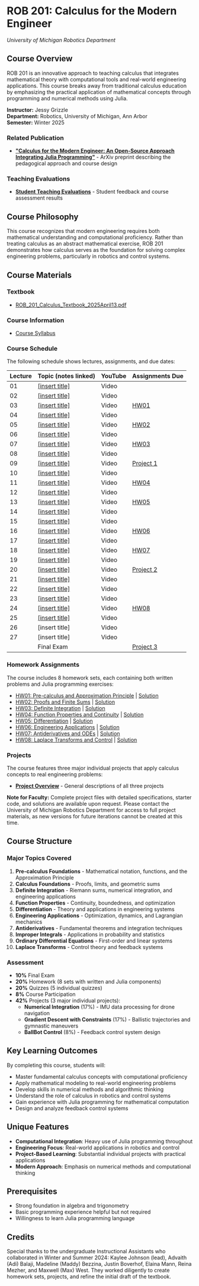# ROB 201: Calculus for the Modern Engineer
*University of Michigan Robotics Department*

## Course Overview

ROB 201 is an innovative approach to teaching calculus that integrates mathematical theory with computational tools and real-world engineering applications. This course breaks away from traditional calculus education by emphasizing the practical application of mathematical concepts through programming and numerical methods using Julia.

**Instructor:** Jessy Grizzle  
**Department:** Robotics, University of Michigan, Ann Arbor  
**Semester:** Winter 2025

### Related Publication
- [**"Calculus for the Modern Engineer: An Open-Source Approach Integrating Julia Programming"**](https://arxiv.org/abs/2501.10406) - ArXiv preprint describing the pedagogical approach and course design

### Teaching Evaluations
- [**Student Teaching Evaluations**](https://docs.google.com/document/d/1SdYeP6k9QgV8TzKaSmZOFa7y1Gm02Q0UVNfujtKZFtI/edit?tab=t.0#heading=h.p19cm3r45vet) - Student feedback and course assessment results

## Course Philosophy

This course recognizes that modern engineering requires both mathematical understanding and computational proficiency. Rather than treating calculus as an abstract mathematical exercise, ROB 201 demonstrates how calculus serves as the foundation for solving complex engineering problems, particularly in robotics and control systems.

## Course Materials

### Textbook
- [ROB_201_Calculus_Textbook_2025April13.pdf](Textbook/ROB_201_Calculus_Textbook_2025April13.pdf)

### Course Information
- [Course Syllabus](ROB_201_SyllabusW2025.pdf)

### Course Schedule
The following schedule shows lectures, assignments, and due dates:

| Lecture | Topic (notes linked) | YouTube | Assignments Due |
|---------|-------|---------|-----------------|
| 01 | [[insert title]](Lectures%20Notes/Lecture01.pdf) | Video | |
| 02 | [[insert title]](Lectures%20Notes/Lecture02.pdf) | Video | |
| 03 | [[insert title]](Lectures%20Notes/Lecture03.pdf) | Video | [HW01](Homework/HW01Written.pdf) |
| 04 | [[insert title]](Lectures%20Notes/Lecture04.pdf) | Video | |
| 05 | [[insert title]](Lectures%20Notes/Lecture05.pdf) | Video | [HW02](Homework/HW02written.pdf) |
| 06 | [[insert title]](Lectures%20Notes/Lecture06.pdf) | Video | |
| 07 | [[insert title]](Lectures%20Notes/Lecture07.pdf) | Video | [HW03](Homework/HW03written.pdf) |
| 08 | [[insert title]](Lectures%20Notes/Lecture08.pdf) | Video | |
| 09 | [[insert title]](Lectures%20Notes/Lecture09.pdf) | Video | [Project 1](#projects) |
| 10 | [[insert title]](Lectures%20Notes/Lecture10.pdf) | Video | |
| 11 | [[insert title]](Lectures%20Notes/Lecture11.pdf) | Video | [HW04](Homework/HW04written.pdf) |
| 12 | [[insert title]](Lectures%20Notes/Lecture12.pdf) | Video | |
| 13 | [[insert title]](Lectures%20Notes/Lecture13.pdf) | Video | [HW05](Homework/HW05written.pdf) |
| 14 | [[insert title]](Lectures%20Notes/Lecture14.pdf) | Video | |
| 15 | [[insert title]](Lectures%20Notes/Lecture15.pdf) | Video | |
| 16 | [[insert title]](Lectures%20Notes/Lecture16.pdf) | Video | [HW06](Homework/HW06written.pdf) |
| 17 | [[insert title]](Lectures%20Notes/Lecture17.pdf) | Video | |
| 18 | [[insert title]](Lectures%20Notes/Lecture18.pdf) | Video | [HW07](Homework/HW07written.pdf) |
| 19 | [[insert title]](Lectures%20Notes/Lecture19.pdf) | Video | |
| 20 | [[insert title]](Lectures%20Notes/Lecture20.pdf) | Video | [Project 2](#projects) |
| 21 | [[insert title]](Lectures%20Notes/Lecture21.pdf) | Video | |
| 22 | [[insert title]](Lectures%20Notes/Lecture22.pdf) | Video | |
| 23 | [[insert title]](Lectures%20Notes/Lecture23.pdf) | Video | |
| 24 | [[insert title]](Lectures%20Notes/Lecture24.pdf) | Video | [HW08](Homework/HW08written.pdf) |
| 25 | [[insert title]](Lectures%20Notes/Lecture25.pdf) | Video | |
| 26 | [insert title] | Video | |
| 27 | [insert title] | Video | |
| | Final Exam | | [Project 3](#projects) |

### Homework Assignments
The course includes 8 homework sets, each containing both written problems and Julia programming exercises:

- [HW01: Pre-calculus and Approximation Principle](Homework/HW01Written.pdf) | [Solution](Homework/Solutions/HW01written.pdf)
- [HW02: Proofs and Finite Sums](Homework/HW02written.pdf) | [Solution](Homework/Solutions/HW02written.pdf)
- [HW03: Definite Integration](Homework/HW03written.pdf) | [Solution](Homework/Solutions/HW03written.pdf)
- [HW04: Function Properties and Continuity](Homework/HW04written.pdf) | [Solution](Homework/Solutions/HW04written.pdf)
- [HW05: Differentiation](Homework/HW05written.pdf) | [Solution](Homework/Solutions/HW05written.pdf)
- [HW06: Engineering Applications](Homework/HW06written.pdf) | [Solution](Homework/Solutions/HW06written.pdf)
- [HW07: Antiderivatives and ODEs](Homework/HW07written.pdf) | [Solution](Homework/Solutions/HW07written.pdf)
- [HW08: Laplace Transforms and Control](Homework/HW08written.pdf) | [Solution](Homework/Solutions/HW08written.pdf)

### Projects
The course features three major individual projects that apply calculus concepts to real engineering problems:

- [**Project Overview**](Projects/ROB201_Projects.pdf) - General descriptions of all three projects

**Note for Faculty:** Complete project files with detailed specifications, starter code, and solutions are available upon request. Please contact the University of Michigan Robotics Department for access to full project materials, as new versions for future iterations cannot be created at this time.

## Course Structure

### Major Topics Covered

1. **Pre-calculus Foundations** - Mathematical notation, functions, and the Approximation Principle
2. **Calculus Foundations** - Proofs, limits, and geometric sums
3. **Definite Integration** - Riemann sums, numerical integration, and engineering applications
4. **Function Properties** - Continuity, boundedness, and optimization
5. **Differentiation** - Theory and applications in engineering systems
6. **Engineering Applications** - Optimization, dynamics, and Lagrangian mechanics
7. **Antiderivatives** - Fundamental theorems and integration techniques
8. **Improper Integrals** - Applications in probability and statistics
9. **Ordinary Differential Equations** - First-order and linear systems
10. **Laplace Transforms** - Control theory and feedback systems

### Assessment

- **10%** Final Exam
- **20%** Homework (8 sets with written and Julia components)
- **20%** Quizzes (5 individual quizzes)
- **8%** Course Participation
- **42%** Projects (3 major individual projects):
  - **Numerical Integration** (17%) - IMU data processing for drone navigation
  - **Gradient Descent with Constraints** (17%) - Ballistic trajectories and gymnastic maneuvers
  - **BallBot Control** (8%) - Feedback control system design

## Key Learning Outcomes

By completing this course, students will:

- Master fundamental calculus concepts with computational proficiency
- Apply mathematical modeling to real-world engineering problems
- Develop skills in numerical methods and algorithmic thinking
- Understand the role of calculus in robotics and control systems
- Gain experience with Julia programming for mathematical computation
- Design and analyze feedback control systems

## Unique Features

- **Computational Integration**: Heavy use of Julia programming throughout
- **Engineering Focus**: Real-world applications in robotics and control
- **Project-Based Learning**: Substantial individual projects with practical applications
- **Modern Approach**: Emphasis on numerical methods and computational thinking

## Prerequisites

- Strong foundation in algebra and trigonometry
- Basic programming experience helpful but not required
- Willingness to learn Julia programming language

## Credits

Special thanks to the undergraduate Instructional Assistants who collaborated in Winter and Summer 2024: Kaylee Johnson (lead), Advaith (Adi) Balaji, Madeline (Maddy) Bezzina, Justin Boverhof, Elaina Mann, Reina Mezher, and Maxwell (Max) West. They worked diligently to create homework sets, projects, and refine the initial draft of the textbook.